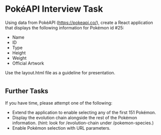 # PokéAPI Interview Task

Using data from PokéAPI (https://pokeapi.co/), create a React application that displays the following information for Pokémon id #25:

- Name
- ID
- Type
- Height
- Weight
- Official Artwork

Use the layout.html file as a guideline for presentation.

#

## Further Tasks

If you have time, please attempt one of the following:

- Extend the application to enable selecting any of the first 151 Pokémon.
- Display the evolution chain alongside the rest of the Pokémon information. (hint: look for /evolution-chain under /pokemon-species.)
- Enable Pokémon selection with URL parameters.
